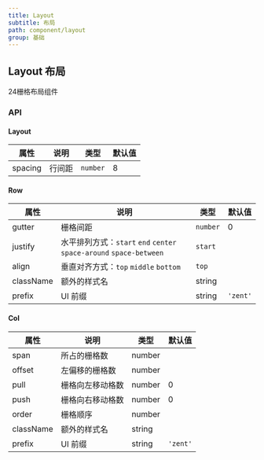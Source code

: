 ```yaml
---
title: Layout
subtitle: 布局
path: component/layout
group: 基础
---
```


## Layout 布局

24栅格布局组件

### API

#### Layout

| 属性        | 说明     | 类型     | 默认值      |
| --------- | ------ | ------ | -------- |
| spacing   | 行间距  | `number` | 8 |

#### Row

| 属性        | 说明     | 类型     | 默认值      |
| --------- | ------ | ------ | -------- |
| gutter    | 栅格间距     | `number` | 0 |
| justify   | 水平排列方式：`start` `end` `center` `space-around` `space-between` | `start` |
| align     | 垂直对齐方式：`top` `middle` `bottom` | `top` |
| className | 额外的样式名 | string |          |
| prefix    | UI 前缀  | string | `'zent'` |

#### Col

| 属性        | 说明         | 类型     | 默认值      |
| --------- | ---------- | ------ | -------- |
| span      | 所占的栅格数  | number |          |
| offset    | 左偏移的栅格数 | number |          |
| pull      | 栅格向左移动格数 | number |  0   |
| push      | 栅格向右移动格数 | number | 0   |
| order     | 栅格顺序         | number  | |
| className | 额外的样式名     | string |          |
| prefix    | UI 前缀      | string | `'zent'` |
